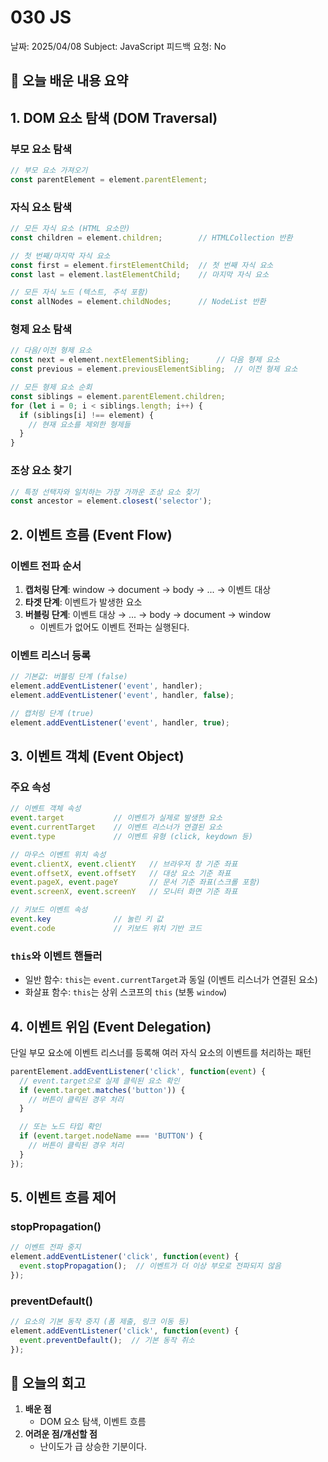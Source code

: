 # 030 JS

날짜: 2025/04/08
Subject: JavaScript
피드백 요청: No

## 📝 오늘 배운 내용 요약

## 1. DOM 요소 탐색 (DOM Traversal)

### 부모 요소 탐색

```jsx
// 부모 요소 가져오기
const parentElement = element.parentElement;

```

### 자식 요소 탐색

```jsx
// 모든 자식 요소 (HTML 요소만)
const children = element.children;        // HTMLCollection 반환

// 첫 번째/마지막 자식 요소
const first = element.firstElementChild;  // 첫 번째 자식 요소
const last = element.lastElementChild;    // 마지막 자식 요소

// 모든 자식 노드 (텍스트, 주석 포함)
const allNodes = element.childNodes;      // NodeList 반환

```

### 형제 요소 탐색

```jsx
// 다음/이전 형제 요소
const next = element.nextElementSibling;      // 다음 형제 요소
const previous = element.previousElementSibling;  // 이전 형제 요소

// 모든 형제 요소 순회
const siblings = element.parentElement.children;
for (let i = 0; i < siblings.length; i++) {
  if (siblings[i] !== element) {
    // 현재 요소를 제외한 형제들
  }
}

```

### 조상 요소 찾기

```jsx
// 특정 선택자와 일치하는 가장 가까운 조상 요소 찾기
const ancestor = element.closest('selector');

```

## 2. 이벤트 흐름 (Event Flow)

### 이벤트 전파 순서

1. **캡처링 단계**: window → document → body → ... → 이벤트 대상
2. **타겟 단계**: 이벤트가 발생한 요소
3. **버블링 단계**: 이벤트 대상 → ... → body → document → window
    - 이벤트가 없어도 이벤트 전파는 실행된다.

### 이벤트 리스너 등록

```jsx
// 기본값: 버블링 단계 (false)
element.addEventListener('event', handler);
element.addEventListener('event', handler, false);

// 캡처링 단계 (true)
element.addEventListener('event', handler, true);

```

## 3. 이벤트 객체 (Event Object)

### 주요 속성

```jsx
// 이벤트 객체 속성
event.target           // 이벤트가 실제로 발생한 요소
event.currentTarget    // 이벤트 리스너가 연결된 요소
event.type             // 이벤트 유형 (click, keydown 등)

// 마우스 이벤트 위치 속성
event.clientX, event.clientY   // 브라우저 창 기준 좌표
event.offsetX, event.offsetY   // 대상 요소 기준 좌표
event.pageX, event.pageY       // 문서 기준 좌표(스크롤 포함)
event.screenX, event.screenY   // 모니터 화면 기준 좌표

// 키보드 이벤트 속성
event.key              // 눌린 키 값
event.code             // 키보드 위치 기반 코드

```

### `this`와 이벤트 핸들러

- 일반 함수: `this`는 `event.currentTarget`과 동일 (이벤트 리스너가 연결된 요소)
- 화살표 함수: `this`는 상위 스코프의 `this` (보통 `window`)

## 4. 이벤트 위임 (Event Delegation)

단일 부모 요소에 이벤트 리스너를 등록해 여러 자식 요소의 이벤트를 처리하는 패턴

```jsx
parentElement.addEventListener('click', function(event) {
  // event.target으로 실제 클릭된 요소 확인
  if (event.target.matches('button')) {
    // 버튼이 클릭된 경우 처리
  }

  // 또는 노드 타입 확인
  if (event.target.nodeName === 'BUTTON') {
    // 버튼이 클릭된 경우 처리
  }
});

```

## 5. 이벤트 흐름 제어

### stopPropagation()

```jsx
// 이벤트 전파 중지
element.addEventListener('click', function(event) {
  event.stopPropagation();  // 이벤트가 더 이상 부모로 전파되지 않음
});

```

### preventDefault()

```jsx
// 요소의 기본 동작 중지 (폼 제출, 링크 이동 등)
element.addEventListener('click', function(event) {
  event.preventDefault();  // 기본 동작 취소
});

```

## 💭 오늘의 회고

1. **배운 점**
    - DOM 요소 탐색, 이벤트 흐름
2. **어려운 점/개선할 점**
    - 난이도가 급 상승한 기분이다.
